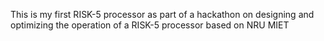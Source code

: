 This is my first RISK-5 processor as part of a hackathon on designing and optimizing the operation of a RISK-5 processor based on NRU MIET

